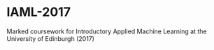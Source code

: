 # IAML-2017
Marked coursework for Introductory Applied Machine Learning at the University of Edinburgh (2017)
